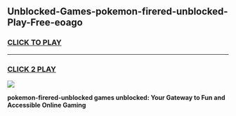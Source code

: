 
## Unblocked-Games-pokemon-firered-unblocked-Play-Free-eoago
<h3>
<a href="https://premium76.site?title=pokemon-firered-unblocked&ref=10A">CLICK TO PLAY</a></h3>
<hr>

<h3>
<a href="https://premium76.site?title=pokemon-firered-unblocked&ref=10A">CLICK 2 PLAY</a>
  
</h3>

<a href="https://premium76.site?title=pokemon-firered-unblocked&ref=10A"><img src="https://clearcache.store/games.png"></a>


**pokemon-firered-unblocked games unblocked: Your Gateway to Fun and Accessible Online Gaming**
